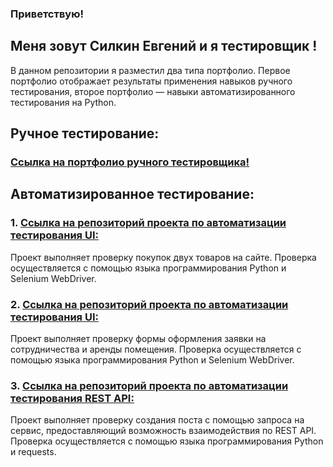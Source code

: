 ### Приветствую! 
## Меня зовут Силкин Евгений и я __тестировщик__ ! 

В данном репозитории я разместил два типа портфолио. Первое портфолио отображает результаты применения навыков ручного тестирования, второе портфолио — навыки автоматизированного тестирования на Python.

## Ручное тестирование:
### [Ссылка на портфолио ручного тестировщика!](https://docs.google.com/document/d/1qqiY6eE5F0_nukb1E979TQb4SeIlW6y7y4AQ6zcDu28/edit)

## Автоматизированное тестирование:

### 1. [Ссылка на репозиторий проекта по автоматизации тестирования UI:](https://github.com/EvgSilkin/autotest_swaglabs_test)
Проект выполняет проверку покупок двух товаров на сайте. Проверка осуществляется с помощью языка программирования Python и Selenium WebDriver.

### 2. [Ссылка на репозиторий проекта по автоматизации тестирования UI:](https://github.com/EvgSilkin/Autotest_citilink_form_rent)
Проект выполняет проверку формы оформления заявки на сотрудничества и аренды помещения. Проверка осуществляется с помощью языка программирования Python и Selenium WebDriver.

### 3. [Ссылка на репозиторий проекта по автоматизации тестирования REST API:](https://github.com/EvgSilkin/autotest_dummy_api_action_with_posts)
Проект выполняет проверку создания поста с помощью запроса на сервис, предоставляющий возможность взаимодействия по REST API. Проверка осуществляется с помощью языка программирования Python и requests.

